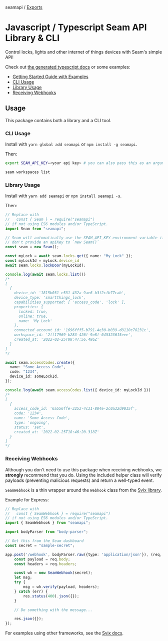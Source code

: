 seamapi / [Exports](modules.md)

# Javascript / Typescript Seam API Library & CLI

Control locks, lights and other internet of things devices with Seam's simple API!

Check out [the generated typescript docs](./docs/modules.md) or some examples:
- [Getting Started Guide with Examples](https://docs.seam.co/github-seam-api-docs/device-guides/get-started-with-august-locks)
- [CLI Usage](#cli-usage)
- [Library Usage](#library-usage)
- [Receiving Webhooks](#receiving-webhooks)

## Usage

This package contains both a library and a CLI tool.

### CLI Usage

Install with `yarn global add seamapi` or `npm install -g seamapi`.

Then:
```bash
export SEAM_API_KEY=<your api key> # you can also pass this as an argument to the CLI

seam workspaces list
```

### Library Usage

Install with `yarn add seamapi` or `npm install seamapi -s`.

Then:
```ts
// Replace with
//   const { Seam } = require("seamapi")
// if not using ES6 modules and/or TypeScript.
import Seam from "seamapi";

// Seam will automatically use the SEAM_API_KEY environment variable if you
// don't provide an apiKey to `new Seam()`
const seam = new Seam();

const myLock = await seam.locks.get({ name: "My Lock" });
const myLockId = myLock.device_id
await seam.locks.lockDoor(myLockId);

console.log(await seam.locks.list())
/*
[
  {
    device_id: '1815b031-e531-432a-9ae6-b3f2cfb77cab',
    device_type: 'smartthings_lock',
    capabilities_supported: [ 'access_code', 'lock' ],
    properties: {
      locked: true,
      online: true,
      name: 'My Lock'
    },
    connected_account_id: '1696fff5-b791-4e30-b039-d8110c78231c',
    workspace_id: '2ff17969-b283-426f-9e8f-045323615eee',
    created_at: '2022-02-25T08:47:56.486Z'
  }
]
*/

await seam.accessCodes.create({
  name: "Some Access Code",
  code: "1234",
  device_id: someLockId,
});

console.log(await seam.accessCodes.list({ device_id: myLockId }))
/*
[
  {
    access_code_id: '6a556ffe-3253-4c31-804e-2c0a32d9015f',
    code: '1234',
    name: 'Some Access Code',
    type: 'ongoing',
    status: 'set',
    created_at: '2022-02-25T18:46:20.318Z'
  }
]
*/
```

### Receiving Webhooks

Although you don't need to use this package when receiving webhooks, we **strongly** recommend that you do. Using the included helper class will verify payloads (preventing malicious requests) and return a well-typed event.

`SeamWebhook` is a thin wrapper around the `Webhook` class from the [Svix library](https://docs.svix.com/receiving/verifying-payloads/how).

Example for Express:

```ts
// Replace with
//   const { SeamWebhook } = require("seamapi")
// if not using ES6 modules and/or TypeScript.
import { SeamWebhook } from "seamapi";

import bodyParser from "body-parser";

// Get this from the Seam dashboard
const secret = "sample-secret";

app.post('/webhook', bodyParser.raw({type: 'application/json'}), (req, res) => {
    const payload = req.body;
    const headers = req.headers;

    const wh = new SeamWebhook(secret);
    let msg;
    try {
        msg = wh.verify(payload, headers);
    } catch (err) {
        res.status(400).json({});
    }

    // Do something with the message...

    res.json({});
});
```

For examples using other frameworks, see the [Svix docs](https://docs.svix.com/receiving/verifying-payloads/how#framework-specific-examples).

